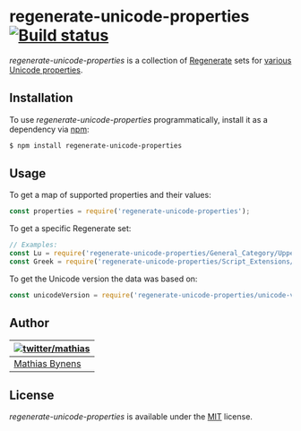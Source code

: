 # regenerate-unicode-properties [![Build status](https://travis-ci.org/mathiasbynens/regenerate-unicode-properties.svg?branch=master)](https://travis-ci.org/mathiasbynens/regenerate-unicode-properties)

_regenerate-unicode-properties_ is a collection of [Regenerate](https://github.com/mathiasbynens/regenerate) sets
for [various Unicode properties](https://github.com/tc39/proposal-regexp-unicode-property-escapes).

## Installation

To use _regenerate-unicode-properties_ programmatically, install it as a dependency via [npm](https://www.npmjs.com/):

```bash
$ npm install regenerate-unicode-properties
```

## Usage

To get a map of supported properties and their values:

```js
const properties = require('regenerate-unicode-properties');
```

To get a specific Regenerate set:

```js
// Examples:
const Lu = require('regenerate-unicode-properties/General_Category/Uppercase_Letter.js');
const Greek = require('regenerate-unicode-properties/Script_Extensions/Greek.js');
```

To get the Unicode version the data was based on:

```js
const unicodeVersion = require('regenerate-unicode-properties/unicode-version.js');
```

## Author

| [![twitter/mathias](https://gravatar.com/avatar/24e08a9ea84deb17ae121074d0f17125?s=70)](https://twitter.com/mathias "Follow @mathias on Twitter") |
|---|
| [Mathias Bynens](https://mathiasbynens.be/) |

## License

_regenerate-unicode-properties_ is available under the [MIT](https://mths.be/mit) license.
